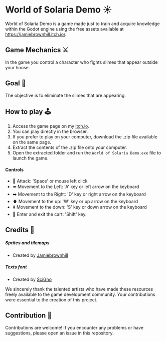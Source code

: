# World of Solaria Demo ☀️

World of Solaria Demo is a game made just to train and acquire knowledge within the Godot engine using the free assets available at https://jamiebrownhill.itch.io/.

## Game Mechanics ⚔️

In the game you control a character who fights slimes that appear outside your house.

## Goal 🎯

The objective is to eliminate the slimes that are appearing.

## How to play 🕹️

1. Access the game page on my [itch.io](https://devstulk.itch.io/wos-demo).
2. You can play directly in the browser.
3. If you prefer to play on your computer, download the .zip file available on the same page.
4. Extract the contents of the .zip file onto your computer.
5. Open the extracted folder and run the `World of Solaria Demo.exe` file to launch the game.

#### Controls

- 👊 Attack: 'Space' or mouse left click
- :arrow_left: Movement to the Left: 'A' key or left arrow on the keyboard
- :arrow_right: Movement to the Right: 'D' key or right arrow on the keyboard
- :arrow_up: Movement to the up: 'W' key or up arrow on the keyboard
- :arrow_down: Movement to the down: 'S' key or down arrow on the keyboard
- :car: Enter and exit the cart: 'Shift' key.

## Credits 🥇

##### Sprites and tilemaps
- Created by [Jamiebrownhill](https://jamiebrownhill.itch.io)

##### Texts font 
- Created by [SciGho](https://ninjikin.itch.io)

We sincerely thank the talented artists who have made these resources freely available to the game development community. Your contributions were essential to the creation of this project.

## Contribution 🤝

Contributions are welcome! If you encounter any problems or have suggestions, please open an issue in this repository.
